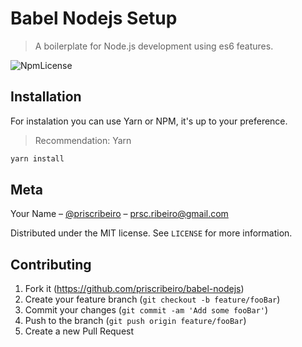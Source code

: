 # Babel Nodejs Setup
> A boilerplate for Node.js development using es6 features.

![NpmLicense](https://img.shields.io/npm/l/:package.svg)


## Installation

For instalation you can use Yarn or NPM, it's up to your preference.
> Recommendation: Yarn

```sh
yarn install
```

## Meta

Your Name – [@priscribeiro](https://twitter.com/priscribeiro) – prsc.ribeiro@gmail.com

Distributed under the MIT license. See ``LICENSE`` for more information.

## Contributing

1. Fork it (<https://github.com/priscribeiro/babel-nodejs>)
2. Create your feature branch (`git checkout -b feature/fooBar`)
3. Commit your changes (`git commit -am 'Add some fooBar'`)
4. Push to the branch (`git push origin feature/fooBar`)
5. Create a new Pull Request